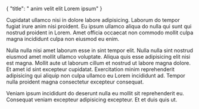 {
  "title": " anim velit elit Lorem ipsum"
}

Cupidatat ullamco nisi in dolore labore adipisicing. Laborum do tempor fugiat irure anim nisi proident. Eu ipsum ullamco aliqua do nulla qui sunt qui nostrud proident in Lorem. Amet officia occaecat non commodo mollit culpa magna incididunt culpa non eiusmod eu enim.

Nulla nulla nisi amet laborum esse in sint tempor elit. Nulla nulla sint nostrud eiusmod amet mollit ullamco voluptate. Aliqua quis esse adipisicing elit nisi est magna. Mollit aute ut laborum cillum et nostrud ut labore magna dolore. Et amet id sint excepteur cupidatat. Exercitation minim reprehenderit adipisicing qui aliquip non culpa ullamco eu Lorem incididunt ad. Tempor nulla proident magna consectetur excepteur consequat.

Veniam ipsum incididunt do deserunt nulla eu mollit sit reprehenderit eu. Consequat veniam excepteur adipisicing excepteur. Et et duis quis ut.